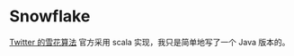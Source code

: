 # Snowflake

[Twitter 的雪花算法](https://github.com/twitter-archive/snowflake/blob/snowflake-2010/src/main/scala/com/twitter/service/snowflake/IdWorker.scala)
官方采用 scala 实现，我只是简单地写了一个 Java 版本的。
